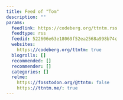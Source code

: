 ```yaml
---
title: Feed of "Tom"
description: ""
params:
  feedlink: https://codeberg.org/ttntm.rss
  feedtype: rss
  feedid: 522606e63e18069f52ea2568a998b74c
  websites:
    https://codeberg.org/ttntm: true
  blogrolls: []
  recommended: []
  recommender: []
  categories: []
  relme:
    https://fosstodon.org/@ttntm: false
    https://ttntm.me/: true
---
```

